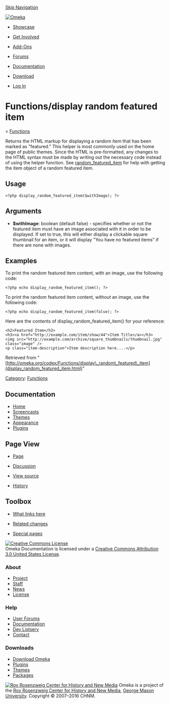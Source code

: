 <div id="wrap">

[Skip Navigation](display_random_featured_item.html#content)
<div id="header">

<div class="padding">

<span
id="logo">[![Omeka](http://omeka.org/ui/i/logo-horizontal-288px.gif)](../../index.html)</span>
<div id="search-form">

</div>

-   <div id="nav-showcase">

    </div>

    [Showcase](../../showcase.1.html)
-   <div id="nav-involved">

    </div>

    [Get Involved](../../index.html%3Fp=124.html)
-   <div id="nav-addons">

    </div>

    [Add-Ons](../../add-ons.1.html)
-   <div id="nav-forums">

    </div>

    [Forums](../../forums/topic/mysqli-stmt.bind-result.html)
-   <div id="nav-documentation">

    </div>

    [Documentation](http://omeka.org/codex/)
-   <div id="nav-download">

    </div>

    [Download](../../download.1.html)

</div>

</div>

<div id="content">

<div class="padding">

<div id="user-meta">

-   <div id="pt-login">

    </div>

    [Log
    In](http://omeka.org/c/index.php?title=Special:UserLogin&returnto=Functions/display%20random%20featured%20item)

</div>

Functions/display random featured item
======================================

<div id="contentSub">

<span class="subpages">&lt;
[Functions](../Functions.html "Functions")</span>

</div>

<div id="primary">

Returns the HTML markup for displaying a random item that has been
marked as "featured." This helper is most commonly used on the home page
of public themes. Since the HTML is pre-formatted, any changes to the
HTML syntax must be made by writing out the necessary code instead of
using the helper function. See
[random\_featured\_item](../Theme_API/random_featured_item.html "Theme API/random featured item")
for help with getting the item object of a random featured item.

<span id="Usage" class="mw-headline"> Usage </span>
---------------------------------------------------

<div class="mw-geshi mw-content-ltr" dir="ltr">

<div class="php source-php">

``` {.de1}
<?php display_random_featured_item($withImage); ?>
```

</div>

</div>

<span id="Arguments" class="mw-headline"> Arguments </span>
-----------------------------------------------------------

-   **\$withImage**: boolean (default false) - specifies whether or not
    the featured item must have an image associated with it in order to
    be displayed. If set to true, this will either display a clickable
    square thumbnail for an item, or it will display "You have no
    featured items" if there are none with images.

<span id="Examples" class="mw-headline"> Examples </span>
---------------------------------------------------------

To print the random featured item content, with an image, use the
following code:

<div class="mw-geshi mw-content-ltr" dir="ltr">

<div class="php source-php">

``` {.de1}
<?php echo display_random_featured_item(); ?>
```

</div>

</div>

To print the random featured item content, without an image, use the
following code:

<div class="mw-geshi mw-content-ltr" dir="ltr">

<div class="php source-php">

``` {.de1}
<?php echo display_random_featured_item(false); ?>
```

</div>

</div>

Here are the contents of display\_random\_featured\_item() for your
reference:

<div class="mw-geshi mw-content-ltr" dir="ltr">

<div class="html4strict source-html4strict">

``` {.de1}
<h2>Featured Item</h2>
<h3><a href="http://example.com/item/show/44">Item Title</a></h3>
<img src="http://example.com/archive/square_thumbnails/thumbnail.jpg" class="image" />
<p class="item-description">Item description here....</p>
```

</div>

</div>

<div class="printfooter">

Retrieved from
"[http://omeka.org/codex/Functions/display\_random\_featured\_item](display_random_featured_item.html)"

</div>

<div id="catlinks" class="catlinks">

<div id="mw-normal-catlinks">

[Category](http://omeka.org/codex/Special:Categories "Special:Categories"):
<span
dir="ltr">[Functions](../Category:Functions.html "Category:Functions")</span>

</div>

</div>

</div>

<div id="secondary">

<div class="portlet">

Documentation
-------------

-   [Home](http://omeka.org/codex/)
-   [Screencasts](http://omeka.org/codex/Screencasts)
-   [Themes](http://omeka.org/codex/Managing_Themes_2.0)
-   [Appearance](http://omeka.org/codex/Managing_Appearance_2.0)
-   [Plugins](http://omeka.org/codex/Plugins2.0)

</div>

<div class="portlet">

Page View
---------

-   <div id="nav-page">

    </div>

    [Page](display_random_featured_item.html)
-   <div id="nav-discussion">

    </div>

    [Discussion](http://omeka.org/c/index.php?title=Talk:Functions/display_random_featured_item&action=edit&redlink=1)
-   <div id="nav-view_source">

    </div>

    [View
    source](http://omeka.org/c/index.php?title=Functions/display_random_featured_item&action=edit)
-   <div id="nav-history">

    </div>

    [History](http://omeka.org/c/index.php?title=Functions/display_random_featured_item&action=history)

</div>

<div id="wiki-toolbox" class="portlet">

Toolbox
-------

-   <div id="t-whatlinkshere">

    </div>

    [What links
    here](../Special:WhatLinksHere/Functions/display_random_featured_item.html)
-   <div id="t-recentchangeslinked">

    </div>

    [Related
    changes](../Special:RecentChangesLinked/Functions/display_random_featured_item.html)
-   <div id="t-specialpages">

    </div>

    [Special pages](http://omeka.org/codex/Special:SpecialPages)

</div>

[![Creative Commons
License](https://i.creativecommons.org/l/by/3.0/us/88x31.png)](http://creativecommons.org/licenses/by/3.0/us/)\
Omeka Documentation is licensed under a [Creative Commons Attribution
3.0 United States
License](http://creativecommons.org/licenses/by/3.0/us/).

</div>

</div>

</div>

<div id="footer">

<div class="padding">

<div id="sitemap">

<div class="section">

### About

-   [Project](../../index.html%3Fp=2.html)
-   [Staff](../../index.html%3Fp=3.html)
-   [News](../../blog.1.html)
-   [License](http://www.gnu.org/copyleft/gpl.html)

</div>

<div class="section">

### Help

-   [User Forums](../../forums/topic/mysqli-stmt.bind-result.html)
-   [Documentation](http://omeka.org/codex/)
-   [Dev Listserv](http://groups.google.com/group/omeka-dev)
-   [Contact](http://omeka.org/contact/)

</div>

<div class="section">

### Downloads

-   [Download Omeka](../../download.1.html)
-   [Plugins](../../plugins.html)
-   [Themes](../../download/themes/index.html)
-   [Packages](../../index.html%3Fp=222.html)

</div>

</div>

<div id="chnm-meta">

<span id="chnm-logo">[![Roy Rosenzweig Center for History and New
Media](http://omeka.org/ui/i/rrchnm-logo-regular.gif)](http://chnm.gmu.edu)</span>
Omeka is a project of the [Roy Rosenzweig Center for History and New
Media](http://chnm.gmu.edu), [George Mason
University](http://www.gmu.edu). Copyright © 2007–2016 CHNM.

</div>

</div>

</div>

</div>
